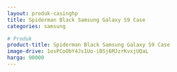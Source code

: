 ```yaml
---
layout: produk-casinghp
title: Spiderman Black Samsung Galaxy S9 Case
categories: samsung

# Produk
product-title: Spiderman Black Samsung Galaxy S9 Case
image-drive: 1osPCoObY4Js1Uo-iBSj6MJzrKvxjUQaL
harga: 90000
---
```

